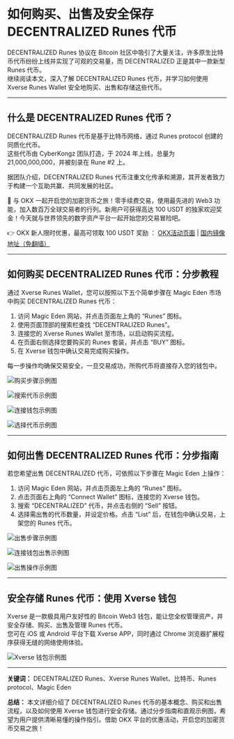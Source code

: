 # 如何购买、出售及安全保存 DECENTRALIZED Runes 代币

DECENTRALIZED Runes 协议在 Bitcoin 社区中吸引了大量关注，许多原生比特币代币纷纷上线并实现了可观的交易量，而 DECENTRALIZED 正是其中一款新型 Runes 代币。  
继续阅读本文，深入了解 DECENTRALIZED Runes 代币，并学习如何使用 Xverse Runes Wallet 安全地购买、出售和存储这些代币。

---

## 什么是 DECENTRALIZED Runes 代币？

DECENTRALIZED Runes 代币是基于比特币网络，通过 Runes protocol 创建的同质化代币。  
这些代币由 CyberKongz 团队打造，于 2024 年上线，总量为 21,000,000,000，并被刻录在 Rune #2 上。

据团队介绍，DECENTRALIZED Runes 代币注重文化传承和溯源，其开发者致力于构建一个互助共赢、共同发展的社区。

🚀 与 OKX 一起开启您的加密货币之旅！零手续费交易，使用最先进的 Web3 功能，加入数百万全球交易者的行列。新用户可获得高达 100 USDT 的独家欢迎奖金！今天就与世界领先的数字资产平台一起开始您的交易冒险吧。

👉 OKX 新人限时优惠，最高可领取 100 USDT 奖励 ： [OKX活动页面](https://bit.ly/OKXe) | [国内镜像地址（免翻墙）](https://bit.ly/okX)

---

## 如何购买 DECENTRALIZED Runes 代币：分步教程

通过 Xverse Runes Wallet，您可以按照以下五个简单步骤在 Magic Eden 市场中购买 DECENTRALIZED Runes 代币：

1. 访问 Magic Eden 网站，并点击页面左上角的 “Runes” 图标。
2. 使用页面顶部的搜索栏查找 “DECENTRALIZED Runes”。
3. 连接您的 Xverse Runes Wallet 至市场，以启动购买流程。
4. 在页面右侧选择您要购买的 Runes 套装，并点击 “BUY” 图标。
5. 在 Xverse 钱包中确认交易完成购买操作。

每一步操作均确保交易安全，一旦交易成功，所购代币将直接存入您的钱包中。

![购买步骤示例图](https://www.jmhbdh.com/wp-content/img/3610248582486.webp)

![搜索代币示例图](https://www.jmhbdh.com/wp-content/img/751045079.webp)

![连接钱包示例图](https://www.jmhbdh.com/wp-content/img/156388889790714.webp)

![选择代币示例图](https://www.jmhbdh.com/wp-content/img/7920794765895679.webp)

---

## 如何出售 DECENTRALIZED Runes 代币：分步指南

若您希望出售 DECENTRALIZED 代币，可依照以下步骤在 Magic Eden 上操作：

1. 访问 Magic Eden 网站，并点击页面左上角的 “Runes” 图标。  
2. 点击页面右上角的 “Connect Wallet” 图标，连接您的 Xverse 钱包。  
3. 搜索 “DECENTRALIZED” 代币，并点击右侧的 “Sell” 按钮。  
4. 选择需出售的代币数量，并设定价格。点击 “List” 后，在钱包中确认交易，上架您的 Runes 代币。

![出售步骤示例图](https://www.jmhbdh.com/wp-content/img/21237111321.webp)

![连接钱包出售示例图](https://www.jmhbdh.com/wp-content/img/42788499.webp)

![出售操作示例图](https://www.jmhbdh.com/wp-content/img/07058043236326.webp)

---

## 安全存储 Runes 代币：使用 Xverse 钱包

Xverse 是一款极具用户友好性的 Bitcoin Web3 钱包，能让您全权管理资产，并安全存储、购买、出售及管理 Runes 代币。  
您可在 iOS 或 Android 平台下载 Xverse APP，同时通过 Chrome 浏览器扩展程序获得无缝的网络使用体验。

![Xverse 钱包示例图](https://www.jmhbdh.com/wp-content/img/49856862.webp)

---

**关键词：** DECENTRALIZED Runes、Xverse Runes Wallet、比特币、Runes protocol、Magic Eden

**总结：** 本文详细介绍了 DECENTRALIZED Runes 代币的基本概念、购买和出售流程，以及如何使用 Xverse 钱包进行安全存储。通过分步指南和直观示例图，希望为用户提供清晰易懂的操作指引。借助 OKX 平台的优惠活动，开启您的加密货币交易之旅！